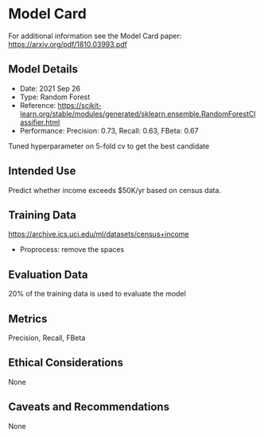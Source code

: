 # Model Card

For additional information see the Model Card paper: https://arxiv.org/pdf/1810.03993.pdf

## Model Details

- Date: 2021 Sep 26
- Type: Random Forest
- Reference: https://scikit-learn.org/stable/modules/generated/sklearn.ensemble.RandomForestClassifier.html
- Performance: Precision: 0.73, Recall: 0.63, FBeta: 0.67

Tuned hyperparameter on 5-fold cv to get the best candidate

## Intended Use

Predict whether income exceeds $50K/yr based on census data.

## Training Data

https://archive.ics.uci.edu/ml/datasets/census+income

- Proprocess: remove the spaces

## Evaluation Data

20% of the training data is used to evaluate the model

## Metrics

Precision, Recall, FBeta

## Ethical Considerations

None

## Caveats and Recommendations

None
